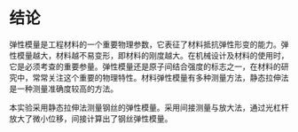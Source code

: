 # 结论

​	弹性模量是工程材料的一个重要物理参数，它表征了材料抵抗弹性形变的能力。弹性模量越大，材料越不易变形，即材料的刚度越大。在机械设计及材料的使用时，它是必须考查的重要参量。弹性模量还是原子间结合强度的标志之一，在材料的研究中，常常关注这个重要的物理特性。材料弹性模量有多种测量方法，静态拉伸法是一种测量准确度较高的方法。

​	本实验采用静态拉伸法测量钢丝的弹性模量。采用间接测量与放大法，通过光杠杆放大了微小位移，间接计算出了钢丝弹性模量。